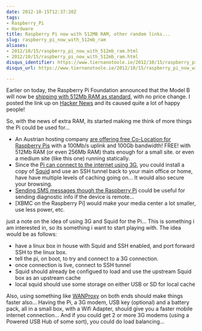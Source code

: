 ```yaml
---
date: 2012-10-15T12:37:20Z
tags:
- Raspberry_Pi
- Hardware
title: Raspberry Pi now with 512MB RAM, other random links...
slug: raspberry_pi_now_with_512mb_ram
aliases:
- 2012/10/15/raspberry_pi_now_with_512mb_ram.html
- 2012/10/15/raspberry_pi_now_with_512mb_ram.html
disqus_identifier: https://www.tiernanotoole.ie/2012/10/15/raspberry_pi_now_with_512mb_ram.html
disqus_url: https://www.tiernanotoole.ie/2012/10/15/raspberry_pi_now_with_512mb_ram.html

---
```

 
 
 
 
 
 
 
 

Earlier on today, the Raspberry Pi Foundation announced that the Model B will now be [shipping with 512Mb RAM as standard][1], with no price change. I posted the link up on [Hacker News][2] and its caused quite a lot of happy people! 

So, with the news of extra RAM, its started making me think of more things the Pi could be used for...

* An Austrian hosting company [are offering free Co-Location for Raspberry Pis][3] with a 100Mb/s uplink and 100Gb bandwidth! FREE! with 512Mb RAM (or even 256Mb RAM) thats enough for a small site. or even a medium site (like this one) running statically. 
* Since the [Pi can connect to the internet using 3G][4], you could install a copy of [Squid][5] and use an SSH tunnel back to your main office or home, have have multiple levels of caching going on... It would also secure your browsing. 
* [Sending SMS messages though the Raspberry Pi][6] could be useful for sending diagnostic info if the device is remote... 
* [XBMC on the Raspberry Pi] would make your media center a lot smaller, use less power, etc. 

just a note on the idea of using 3G and Squid for the Pi... This is something i am interested in, so its something i want to start playing with. The idea would be as follows:

* have a linux box in house with Squid and SSH enabled, and port forward SSH to the linux box. 
* tell the pi, on boot, to try and connect to a 3G connection.
* once connection is live, connect to SSH tunnel
* Squid should already be configued to load and use the upstream Squid box as an upstream cache
* local squid should use some storage on either USB or SD for local cache

Also, using something like [WANProxy][8] on both ends should make things faster also... Having the Pi, a 3G modem, USB key (optional) and a battery pack, all in a small box, with a Wifi Adapter, should give you a faster mobile internet connection... And if you could get 2 or more 3G modems (using a Powered USB Hub of some sort), you could do load balancing... 

[1]:http://www.raspberrypi.org/archives/2180
[2]:http://news.ycombinator.com/item?id=4654251
[3]:https://www.edis.at/en/server/colocation/austria/raspberrypi/
[4]:http://shkspr.mobi/blog/2012/07/3g-internet-on-raspberry-pi-success/
[5]:http://www.squid-cache.org/
[6]:http://shkspr.mobi/blog/2012/06/raspberry-pi-python-and-3g-dongles-oh-my/
[7]:http://wiki.xbmc.org/index.php?title=Raspberry_Pi
[8]:http://wanproxy.org/